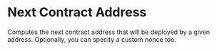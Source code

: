 # Next Contract Address

Computes the next contract address that will be deployed by a given address.
Optionally, you can specity a custom nonce too.
